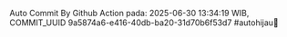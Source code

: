 Auto Commit By Github Action pada: 2025-06-30 13:34:19 WIB, COMMIT_UUID 9a5874a6-e416-40db-ba20-31d70b6f53d7 #autohijau🗿
